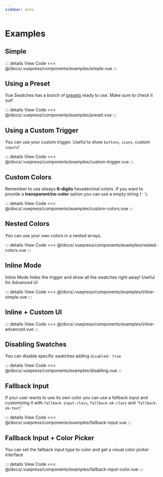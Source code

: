 ```yaml
---
sidebar: auto
---
```


<style>
.form__field {
  display: flex;
  justify-content: space-between;
  align-items: center;
  padding-top: 24px;
  padding-bottom: 24px;
  border-top: 1px solid #cccccc;
  border-bottom: 1px solid #cccccc;
}

.form__label strong {
  font-size: 1.2rem;
}

.form__input__element {
  border: 1px solid transparent;
  border-radius: 3px;
  box-shadow: none;
  line-height: 1.5;
  padding-bottom: calc(0.375em - 1px);
  padding-left: calc(0.625em - 1px);
  padding-right: calc(0.625em - 1px);
  padding-top: calc(0.375em - 1px);
  background-color: white;
  border-color: #dbdbdb;
  color: #363636;
  box-shadow: inset 0 1px 2px rgba(10, 10, 10, 0.1);
}
</style>

# Examples

## Simple

<examples-simple></examples-simple>

::: details View Code
<<< @/docs/.vuepress/components/examples/simple.vue
:::

## Using a Preset

Vue Swatches has a bunch of [presets](/presets) ready to use. Make sure to check it out!

<examples-preset></examples-preset>

::: details View Code
<<< @/docs/.vuepress/components/examples/preset.vue
:::

## Using a Custom Trigger

You can use your custom trigger. Useful to show `buttons`, `icons`, custom `inputs`!

<examples-custom-trigger></examples-custom-trigger>

::: details View Code
<<< @/docs/.vuepress/components/examples/custom-trigger.vue
:::

## Custom Colors

Remember to use always **6-digits** hexadecimal colors. If you want to provide a **transparent/no-color** option you can use a empty string (`''`).

<examples-custom-colors></examples-custom-colors>

::: details View Code
<<< @/docs/.vuepress/components/examples/custom-colors.vue
:::

## Nested Colors

You can use your own colors in a nested arrays.

<examples-nested-colors></examples-nested-colors>

::: details View Code
<<< @/docs/.vuepress/components/examples/nested-colors.vue
:::

## Inline Mode

Inline Mode hides the trigger and show all the swatches right away! Useful for Advanced UI

<examples-inline-simple></examples-inline-simple>

::: details View Code
<<< @/docs/.vuepress/components/examples/inline-simple.vue
:::

## Inline + Custom UI

<examples-inline-advanced></examples-inline-advanced>

::: details View Code
<<< @/docs/.vuepress/components/examples/inline-advanced.vue
:::

## Disabling Swatches

You can disable specific swatches adding `disabled: true`

<examples-disabling></examples-disabling>

::: details View Code
<<< @/docs/.vuepress/components/examples/disabling.vue
:::

## Fallback Input

If your user wants to use its own color you can use a fallback input and customizing it with `fallback-input-class`, `fallback-ok-class` and '`fallback-ok-text`'

<examples-fallback-input></examples-fallback-input>

::: details View Code
<<< @/docs/.vuepress/components/examples/fallback-input.vue
:::

## Fallback Input + Color Picker

You can set the fallback input type to color and get a visual color picker interface

<examples-fallback-input-color></examples-fallback-input-color>

::: details View Code
<<< @/docs/.vuepress/components/examples/fallback-input-color.vue
:::

